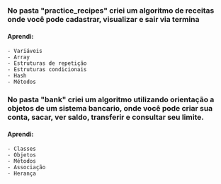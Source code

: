 ### No pasta "practice_recipes" criei um algoritmo de receitas onde você pode cadastrar, visualizar e sair via termina

#### Aprendi:
    - Variáveis
    - Array
    - Estruturas de repetição
    - Estruturas condicionais 
    - Hash
    - Métodos 

### No pasta "bank" criei um algoritmo utilizando orientação a objetos de um sistema bancario, onde você pode criar sua conta, sacar, ver saldo, transferir e consultar seu limite.

#### Aprendi:
    - Classes
    - Objetos
    - Métodos
    - Associação
    - Herança